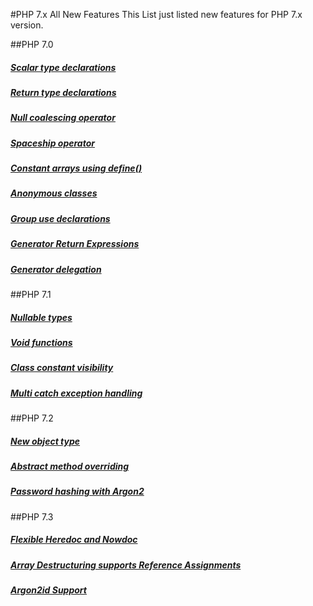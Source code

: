 #PHP 7.x All New Features
This List just listed new features for PHP 7.x version.

##PHP 7.0
##### [Scalar type declarations](http://php.net/manual/tr/migration70.new-features.php#migration70.new-features.scalar-type-declarations)
##### [Return type declarations](http://php.net/manual/tr/migration70.new-features.php#migration70.new-features.return-type-declarations)
##### [Null coalescing operator](http://php.net/manual/tr/migration70.new-features.php#migration70.new-features.null-coalesce-op)
##### [Spaceship operator](http://php.net/manual/tr/migration70.new-features.php#migration70.new-features.spaceship-op)
##### [Constant arrays using define()](http://php.net/manual/tr/migration70.new-features.php#migration70.new-features.define-array)
##### [Anonymous classes](http://php.net/manual/tr/migration70.new-features.php#migration70.new-features.anonymous-classes)
##### [Group use declarations](http://php.net/manual/tr/migration70.new-features.php#migration70.new-features.group-use-declarations)
##### [Generator Return Expressions](http://php.net/manual/tr/migration70.new-features.php#migration70.new-features.generator-return-expressions)
##### [Generator delegation](http://php.net/manual/tr/migration70.new-features.php#migration70.new-features.generator-delegation)

##PHP 7.1
##### [Nullable types](http://php.net/manual/tr/migration71.new-features.php#migration71.new-features.nullable-types)
##### [Void functions](http://php.net/manual/tr/migration71.new-features.php#migration71.new-features.void-functions)
##### [Class constant visibility](http://php.net/manual/tr/migration71.new-features.php#migration71.new-features.class-constant-visibility)
##### [Multi catch exception handling](http://php.net/manual/tr/migration71.new-features.php#migration71.new-features.mulit-catch-exception-handling)

##PHP 7.2
##### [New object type](http://php.net/manual/tr/migration72.new-features.php#migration72.new-features.object-type)
##### [Abstract method overriding](http://php.net/manual/tr/migration72.new-features.php#migration72.new-features.abstract-method-overriding)
##### [Password hashing with Argon2](http://php.net/manual/tr/migration72.new-features.php#migration72.new-features.pws-hashing-with-argon2)

##PHP 7.3
##### [Flexible Heredoc and Nowdoc](http://php.net/manual/tr/migration73.new-features.php#migration73.new-features.core.heredoc)
##### [Array Destructuring supports Reference Assignments](http://php.net/manual/tr/migration73.new-features.php#migration73.new-features.core.destruct-reference)
##### [Argon2id Support](http://php.net/manual/tr/migration73.new-features.php#migration73.new-features.core.argon2id)